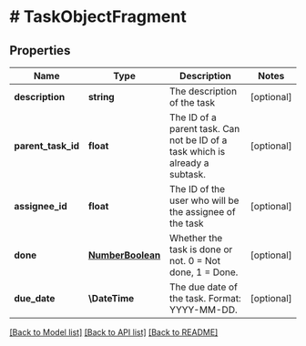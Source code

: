 # # TaskObjectFragment

## Properties

Name | Type | Description | Notes
------------ | ------------- | ------------- | -------------
**description** | **string** | The description of the task | [optional]
**parent_task_id** | **float** | The ID of a parent task. Can not be ID of a task which is already a subtask. | [optional]
**assignee_id** | **float** | The ID of the user who will be the assignee of the task | [optional]
**done** | [**NumberBoolean**](NumberBoolean.md) | Whether the task is done or not. 0 &#x3D; Not done, 1 &#x3D; Done. | [optional]
**due_date** | **\DateTime** | The due date of the task. Format: YYYY-MM-DD. | [optional]

[[Back to Model list]](../README.md#documentation-for-models) [[Back to API list]](../README.md#documentation-for-api-endpoints) [[Back to README]](../README.md)
